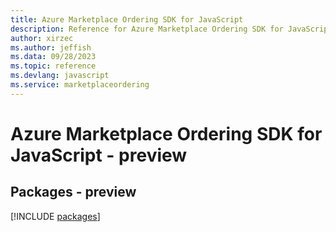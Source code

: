 ```yaml
---
title: Azure Marketplace Ordering SDK for JavaScript
description: Reference for Azure Marketplace Ordering SDK for JavaScript
author: xirzec
ms.author: jeffish
ms.data: 09/28/2023
ms.topic: reference
ms.devlang: javascript
ms.service: marketplaceordering
---
```

# Azure Marketplace Ordering SDK for JavaScript - preview
## Packages - preview
[!INCLUDE [packages](marketplace-ordering-index.md)]